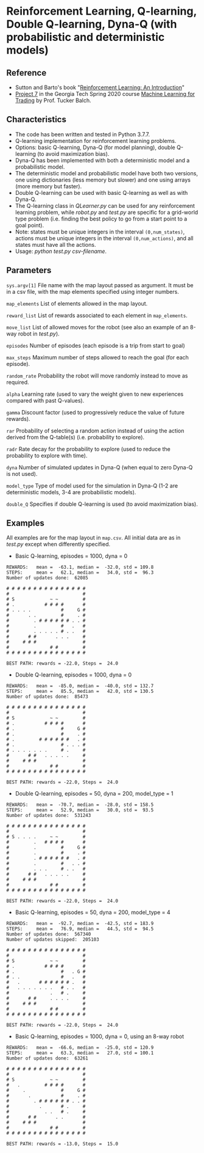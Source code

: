 # Reinforcement Learning, Q-learning, Double Q-learning, Dyna-Q (with probabilistic and deterministic models)

## Reference

- Sutton and Barto's book "[Reinforcement Learning: An Introduction](http://incompleteideas.net/book/the-book-2nd.html)"
- [Project 7](http://quantsoftware.gatech.edu/Spring_2020_Project_7:_Qlearning_Robot) in the Georgia Tech Spring 2020 course [Machine Learning for Trading](http://quantsoftware.gatech.edu/CS7646_Spring_2020) by Prof. Tucker Balch.

## Characteristics

- The code has been written and tested in Python 3.7.7.
- Q-learning implementation for reinforcement learning problems.
- Options: basic Q-learning, Dyna-Q (for model planning), double Q-learning (to avoid maximization bias).
- Dyna-Q has been implemented with both a deterministic model and a probabilistic model.
- The deterministic model and probabilistic model have both two versions, one using dictionaries (less memory but slower) and one using arrays (more memory but faster).
- Double Q-learning can be used with basic Q-learning as well as with Dyna-Q.
- The Q-learning class in *QLearner.py* can be used for any reinforcement learning problem, while *robot.py* and *test.py* are specific for a grid-world type problem (i.e. finding the best policy to go from a start point to a goal point).
- Note: states must be unique integers in the interval `(0,num_states)`, actions must be unique integers in the interval `(0,num_actions)`, and all states must have all the actions.
- Usage: *python test.py csv-filename*.

## Parameters

`sys.argv[1]` File name with the map layout passed as argument. It must be in a csv file, with the map elements specified using integer numbers.

`map_elements` List of elements allowed in the map layout.

`reward_list` List of rewards associated to each element in `map_elements`.

`move_list` List of allowed moves for the robot (see also an example of an 8-way robot in *test.py*).

`episodes`  Number of episodes (each episode is a trip from start to goal)

`max_steps` Maximum number of steps allowed to reach the goal (for each episode).

`random_rate` Probability the robot will move randomly instead to move as required.

`alpha` Learning rate (used to vary the weight given to new experiences compared with past Q-values).

`gamma` Discount factor (used to progressively reduce the value of future rewards).

`rar` Probability of selecting a random action instead of using the action derived from the Q-table(s) (i.e. probability to explore).

`radr` Rate decay for the probability to explore  (used to reduce the probability to explore with time).

`dyna` Number of simulated updates in Dyna-Q (when equal to zero Dyna-Q is not used).

`model_type` Type of model used for the simulation in Dyna-Q (1-2 are deterministic models, 3-4 are probabilistic models).

`double_Q` Specifies if double Q-learning is used (to avoid maximization bias).

## Examples

All examples are for the map layout in `map.csv`. All initial data are as in *test.py* except when differently specified.

- Basic Q-learning, episodes = 1000, dyna = 0

```
REWARDS:   mean =  -63.1, median =  -32.0, std = 109.8
STEPS:     mean =   62.1, median =   34.0, std =  96.3
Number of updates done:  62085

# # # # # # # # # # # # # # #
#                           #
# S             ~ ~         #
# .           # # # #       #
# . . . .           #     G #
#       . .         #     . #
#         . # # # # # # . . #
#         .         #   .   #
#         . . . . . # . .   #
#       # #       . . .     #
#     # # #                 #
#               # #         #
# # # # # # # # # # # # # # #

BEST PATH: rewards = -22.0, Steps =  24.0
```

- Double Q-learning, episodes = 1000, dyna = 0

```
REWARDS:   mean =  -85.0, median =  -40.0, std = 132.7
STEPS:     mean =   85.5, median =   42.0, std = 130.5
Number of updates done:  85473

# # # # # # # # # # # # # # #
#                           #
# S             ~ ~         #
# .           # # # #       #
# .                 #     G #
# .                 #     . #
# .         # # # # # #   . #
# .                 # . . . #
# . . . . . . .     # .     #
#       # #   . . . . .     #
#     # # #                 #
#               # #         #
# # # # # # # # # # # # # # #

BEST PATH: rewards = -22.0, Steps =  24.0
```

- Double Q-learning, episodes = 50, dyna = 200, model_type = 1

```
REWARDS:   mean =  -70.7, median =  -28.0, std = 158.5
STEPS:     mean =   52.9, median =   30.0, std =  93.5
Number of updates done:  531243

# # # # # # # # # # # # # # #
#                           #
# S . . . .     ~ ~         #
#         .   # # # #       #
#         .         #     G #
#         .         #     . #
#         . # # # # # #   . #
#         .         #   . . #
#         . . .     # . .   #
#       # #   . . . . .     #
#     # # #                 #
#               # #         #
# # # # # # # # # # # # # # #

BEST PATH: rewards = -22.0, Steps =  24.0
```

- Basic Q-learning, episodes = 50, dyna = 200, model_type = 4

```
REWARDS:   mean =  -92.7, median =  -42.5, std = 183.9
STEPS:     mean =   76.9, median =   44.5, std =  94.5
Number of updates done:  567340
Number of updates skipped:  205103

# # # # # # # # # # # # # # #
#                           #
# S             ~ ~         #
# .           # # # #       #
# .                 #   . G #
# . .               #   .   #
#   .       # # # # # # .   #
#   . . . . . . .   # . .   #
#               .   # .     #
#       # #     . . . .     #
#     # # #                 #
#               # #         #
# # # # # # # # # # # # # # #

BEST PATH: rewards = -22.0, Steps =  24.0
```

- Basic Q-learning, episodes = 1000, dyna = 0, using an 8-way robot

```
REWARDS:   mean =  -66.6, median =  -25.0, std = 120.9
STEPS:     mean =   63.3, median =   27.0, std = 100.1
Number of updates done:  63261

# # # # # # # # # # # # # # #
#                           #
# S             ~ ~         #
#   .         # # # #       #
#     .             #     G #
#       .           #     . #
#         . # # # # # # . . #
#           .       # .     #
#             . .   # .     #
#       # #       . .       #
#     # # #                 #
#               # #         #
# # # # # # # # # # # # # # #

BEST PATH: rewards = -13.0, Steps =  15.0
```
